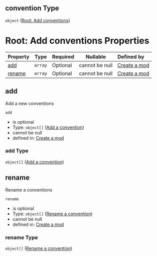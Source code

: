 ## convention Type

`object` ([Root: Add conventions](generic-properties-root-add-conventions.md))

# Root: Add conventions Properties

| Property          | Type    | Required | Nullable       | Defined by                                                                                                                                    |
| :---------------- | ------- | -------- | -------------- | :-------------------------------------------------------------------------------------------------------------------------------------------- |
| [add](#add)       | `array` | Optional | cannot be null | [Create a mod](generic-properties-root-add-conventions-properties-add-a-convention.md "mod.json#/properties/convention/properties/add")       |
| [rename](#rename) | `array` | Optional | cannot be null | [Create a mod](generic-properties-root-add-conventions-properties-rename-a-convention.md "mod.json#/properties/convention/properties/rename") |

## add

Add a new conventions


`add`

-   is optional
-   Type: `object[]` ([Add a convention](generic-properties-root-add-conventions-properties-add-a-convention-add-a-convention.md))
-   cannot be null
-   defined in: [Create a mod](generic-properties-root-add-conventions-properties-add-a-convention.md "mod.json#/properties/convention/properties/add")

### add Type

`object[]` ([Add a convention](generic-properties-root-add-conventions-properties-add-a-convention-add-a-convention.md))

## rename

Rename a conventions


`rename`

-   is optional
-   Type: `object[]` ([Rename a convention](generic-properties-root-add-conventions-properties-rename-a-convention-rename-a-convention.md))
-   cannot be null
-   defined in: [Create a mod](generic-properties-root-add-conventions-properties-rename-a-convention.md "mod.json#/properties/convention/properties/rename")

### rename Type

`object[]` ([Rename a convention](generic-properties-root-add-conventions-properties-rename-a-convention-rename-a-convention.md))
